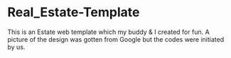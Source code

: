# Real_Estate-Template
This is an Estate web template which  my buddy &amp;  I created for fun. A picture of the design was gotten from Google but the codes were initiated by us.
